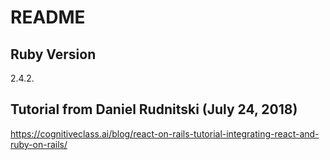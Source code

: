# README

## Ruby Version
2.4.2.

## Tutorial from Daniel Rudnitski (July 24, 2018) 
https://cognitiveclass.ai/blog/react-on-rails-tutorial-integrating-react-and-ruby-on-rails/